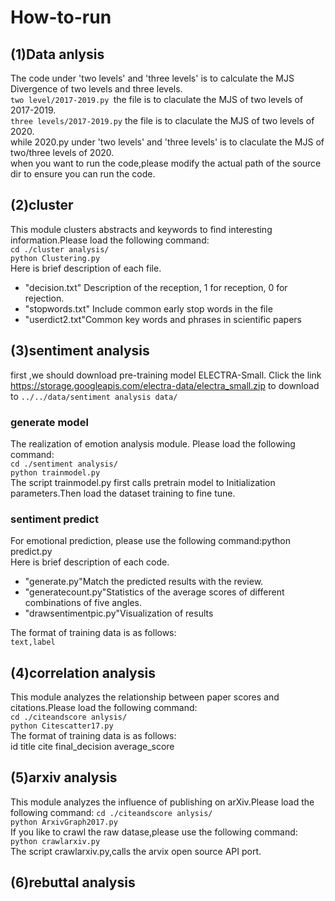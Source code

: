 # How-to-run
## (1)Data anlysis
The code under 'two levels' and 'three levels' is to calculate the MJS Divergence of two levels and three levels.<br>
```two level/2017-2019.py ```the file is to claculate the MJS of two levels of 2017-2019.<br>
```three levels/2017-2019.py``` the file is to claculate the MJS of two levels of 2020.<br>
while 2020.py under 'two levels' and 'three levels' is to claculate the MJS of two/three levels of 2020.<br>
when you want to run the code,please modify the actual path of the source dir to ensure you can run the code.<br>
## (2)cluster
This module clusters abstracts and keywords to find interesting information.Please load the following command:<br>
```cd ./cluster analysis/```<br>
```python Clustering.py```<br>
Here is brief description of each file.<br>

+ "decision.txt"  Description of the reception, 1 for reception, 0 for rejection.<br>
+ "stopwords.txt" Include common early stop words in the file<br>
+ "userdict2.txt"Common key words and phrases in scientific papers<br>
## (3)sentiment analysis
first ,we should download pre-training model ELECTRA-Small. Click the link https://storage.googleapis.com/electra-data/electra_small.zip to download to ```../../data/sentiment analysis data/```
### generate model<br>
The realization of emotion analysis module. Please load the following command:<br>
```cd ./sentiment analysis/```<br>
```python trainmodel.py```<br>
The script trainmodel.py first calls pretrain model to Initialization parameters.Then load the dataset training to fine tune.<br>
### sentiment predict<br>
For emotional prediction, please use the following command:python predict.py<br>
Here is brief description of each code.<br>

+ "generate.py"Match the predicted results with the review.<br>
+ "generatecount.py"Statistics of the average scores of different combinations of five angles.<br>
+ "drawsentimentpic.py"Visualization of results<br>

The format of training data is as follows:<br>
```text,label```<br>
## (4)correlation analysis
This module analyzes the relationship between paper scores and citations.Please load the following command:<br>
```cd ./citeandscore anlysis/```<br>
```python Citescatter17.py```<br>
The format of training data is as follows:<br>
id title cite final_decision average_score<br>
## (5)arxiv analysis
This module analyzes the influence of publishing on arXiv.Please load the following command:
```cd ./citeandscore anlysis/```<br>
```python ArxivGraph2017.py```<br>
If you like to crawl the raw datase,please use the following command:<br>
```python crawlarxiv.py```<br>
The script crawlarxiv.py,calls the arvix open source API port.<br>
## (6)rebuttal analysis

